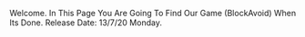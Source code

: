 Welcome.
In This Page You Are Going To Find Our Game (BlockAvoid) When Its Done.
Release Date: 13/7/20 Monday.
